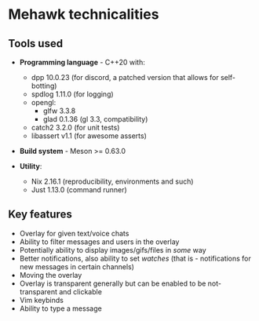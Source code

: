 # Mehawk technicalities

## Tools used

- **Programming language** - C++20 with:
  - dpp 10.0.23 (for discord, a patched version that allows for self-botting)
  - spdlog 1.11.0 (for logging)
  - opengl:
    - glfw 3.3.8
    - glad 0.1.36 (gl 3.3, compatibility)
  - catch2 3.2.0 (for unit tests)
  - libassert v1.1 (for awesome asserts)

- **Build system** - Meson >= 0.63.0

- **Utility**:
  - Nix 2.16.1 (reproducibility, environments and such)
  - Just 1.13.0 (command runner)

## Key features

- Overlay for given text/voice chats
- Ability to filter messages and users in the overlay
- Potentially ability to display images/gifs/files in _some_ way
- Better notifications, also ability to set *watches* (that is - notifications for new messages in certain channels)
- Moving the overlay
- Overlay is transparent generally but can be enabled to be not-transparent and clickable
- Vim keybinds
- Ability to type a message
